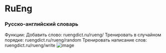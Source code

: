 # RuEng 
### Русско-английский словарь
Функции: 
Добавить слово: ruengdict.ru/rueng/
Тренировать в случайном порядке: ruengdict.ru/rueng/random
Тренировать написание слов: ruengdict.ru/rueng/write
![image](https://user-images.githubusercontent.com/70845281/123974634-d29d9d80-d9cd-11eb-9737-6e11f040a5ae.png)

